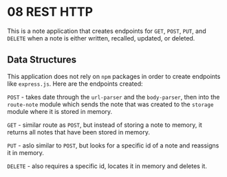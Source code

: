 # 08 REST HTTP

This is a note application that creates endpoints for `GET`, `POST`, `PUT`, and `DELETE` when a note is either written, recalled, updated, or deleted. 

## Data Structures

This application does not rely on `npm` packages in order to create endpoints like `express.js`. Here are the endpoints created:

`POST` - takes date through the `url-parser` and the `body-parser`, then into the `route-note` module which sends the note that was created to the `storage` module where it is stored in memory.

`GET` - similar route as `POST`, but instead of storing a note to memory, it returns all notes that have been stored in memory.

`PUT` - aslo similar to `POST`, but looks for a specific id of a note and reassigns it in memory.

`DELETE` - also requires a specific id, locates it in memory and deletes it.
